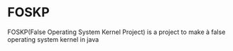 # FOSKP
FOSKP(False Operating System Kernel Project) is a project to make à false operating system kernel in java
